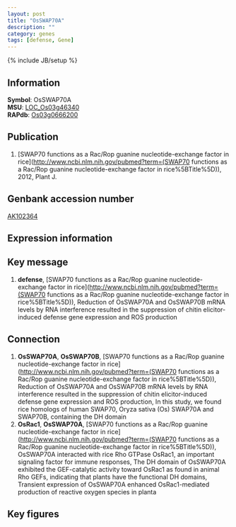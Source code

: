 ```yaml
---
layout: post
title: "OsSWAP70A"
description: ""
category: genes
tags: [defense, Gene]
---
```

{% include JB/setup %}

## Information
__Symbol__: OsSWAP70A  
__MSU__: [LOC_Os03g46340](http://rice.plantbiology.msu.edu/cgi-bin/ORF_infopage.cgi?orf=LOC_Os03g46340)  
__RAPdb__: [Os03g0666200](http://rapdb.dna.affrc.go.jp/viewer/gbrowse_details/irgsp1?name=Os03g0666200)  

## Publication
1. [SWAP70 functions as a Rac/Rop guanine nucleotide-exchange factor in rice](http://www.ncbi.nlm.nih.gov/pubmed?term=(SWAP70 functions as a Rac/Rop guanine nucleotide-exchange factor in rice%5BTitle%5D)), 2012, Plant J.

## Genbank accession number
[AK102364](http://www.ncbi.nlm.nih.gov/nuccore/AK102364)

## Expression information

## Key message
1. __defense__, [SWAP70 functions as a Rac/Rop guanine nucleotide-exchange factor in rice](http://www.ncbi.nlm.nih.gov/pubmed?term=(SWAP70 functions as a Rac/Rop guanine nucleotide-exchange factor in rice%5BTitle%5D)),  Reduction of OsSWAP70A and OsSWAP70B mRNA levels by RNA interference resulted in the suppression of chitin elicitor-induced defense gene expression and ROS production

## Connection
1. __OsSWAP70A__, __OsSWAP70B__, [SWAP70 functions as a Rac/Rop guanine nucleotide-exchange factor in rice](http://www.ncbi.nlm.nih.gov/pubmed?term=(SWAP70 functions as a Rac/Rop guanine nucleotide-exchange factor in rice%5BTitle%5D)),  Reduction of OsSWAP70A and OsSWAP70B mRNA levels by RNA interference resulted in the suppression of chitin elicitor-induced defense gene expression and ROS production, In this study, we found rice homologs of human SWAP70, Oryza sativa (Os) SWAP70A and SWAP70B, containing the DH domain
2. __OsRac1__, __OsSWAP70A__, [SWAP70 functions as a Rac/Rop guanine nucleotide-exchange factor in rice](http://www.ncbi.nlm.nih.gov/pubmed?term=(SWAP70 functions as a Rac/Rop guanine nucleotide-exchange factor in rice%5BTitle%5D)),  OsSWAP70A interacted with rice Rho GTPase OsRac1, an important signaling factor for immune responses, The DH domain of OsSWAP70A exhibited the GEF-catalytic activity toward OsRac1 as found in animal Rho GEFs, indicating that plants have the functional DH domains, Transient expression of OsSWAP70A enhanced OsRac1-mediated production of reactive oxygen species in planta

## Key figures


